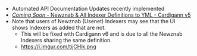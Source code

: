 - Automated API Documentation Updates recently implemented
- [*Coming Soon* - Newznab & All Indexer Definitions to YML - Cardigann v5](https://github.com/Prowlarr/Prowlarr/pull/823)
- Note that users of Newznab (Usenet) Indexers may see that the UI shows Indexers as added that are not.
  - This will be fixed with Cardigann v6 and is due to all the Newznab Indexers sharing the same definition.
  - https://i.imgur.com/tijCHlk.png